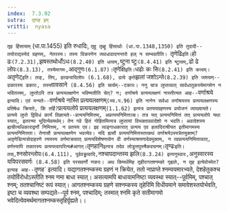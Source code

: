 ```yaml
---
index:  7.3.92
sutra:  तृणह इम्
vritti:  nyasa
---
```


`तृह हिंसायाम्` (धा.पा.1455) इति रुधादिः, `तृहू तृब्हू हिंसार्थाः (धा.पा.1348,1350) इति तुदादी--तयोराद्यस्येदं ग्रहणम्, नेतरस्य। तस्य विकरणेन व्यवधावादनन्तरो हल् न सम्भवतीति। `तृणेढि` इति। `हो ढः` (7.2.31), `झषस्तथोर्धोऽधः` (8.2.40) इति धत्वम्, `ष्टुना ष्टुः` (8.4.41) इति ष्टुत्वम्, `ढो ढे लोपः` (8.3.13), तस्येमागमः, `आद्गुणः` (6.1.87)। `तृणेक्षि` इति। `धढोः कः सि` (8.2.41) इति कत्वम्। `अतृणेट्` इति। लङ्, तिप्, हल्ङ्यादिलोपः (6.1.68), ढत्वे कृते `झलां जशोऽन्ते` (8.2.39) इति जश्त्वम्--ढकारस्य डकारः, तस्य `वावसाने` (8.4.56) इति चर्त्वम्--टकारः।
ननु चात्र लुप्तत्वात् सार्वधातुकस्येमागमेन न भवितव्यम्, लुप्तोऽपि तत्र प्रत्ययलक्षणेन भविष्यतीति चेत्? न; वर्णाश्रये प्रत्ययलक्षणं नास्तीत्यत आह--`वर्णाश्रये` इत्यादि। एवं मन्यते--`वर्णाश्रये नास्ति प्रत्ययलक्षणम्` (व्या.प.96) इति नानेन सर्वधा वर्णाश्रयस्य प्रत्ययलक्षणस्य प्रतिषेधः क्रियते, किं तर्हि? `प्रत्ययलोपे प्रत्ययलक्षणम्` (1.1.62) इत्यत्र प्रतययग्रहणस्य प्रयोजनं व्याख्यायते। प्रत्यये लुप्ते द्विविधं कार्यं विज्ञायते--प्रत्ययनिमित्तम्, अप्रत्ययनिमित्तञ्च। तत्र यत् प्रत्ययनिमित्तं तत् प्रत्ययलोपे यथा स्यात्, इतरन्मा भूदित्येवमर्थम्। तेन गवे हितं गोहितमित्यत्र लुप्तायां विभक्ताववादेशो न भवति। अवादेशस्य ह्यचीत्यधिकाराद्वर्णो निमित्तम्, न प्रतयय एव। इह त्वङ्गाधकारात् प्रत्यय एव हलादिराश्रीयत इतीमागमस्य प्रत्ययनिमित्तता। तेनासौ प्रत्ययलक्षणेन भवत्येव। यदि ह्यसौ प्रत्ययनिमित्तस्तत्कथं वर्णाश्रयेऽपयत्रेतयुक्तम्? अतृणेडित्यत्रोदाहरणे त्ययस्य वर्णमात्रत्वात् प्रत्ययविशेषणत्वेन वी वर्णस्याश्रयणादेवमुक्तम्, न त्वप्रत्ययनिमित्तत्वात्, वर्णस्यापि तकारस्य प्रत्ययत्वापरित्य#आगत्। `तृणहानि` इत्यत्र तदेव लोडुत्तपुरुषैकवचनम्। `तृण्ढः` इति। तस्, `श्नसोरन्लोपः` (6.4.111), पूर्ववड्ढत्वादि, `नश्चापदान्तस्य झलि` (8.3.24) इत्यनुस्वारः, `अनुस्वारस्य ययिपरसवर्णः` (8.4.58) इति परसवर्णो णकरः।
अथ किमर्थमिह तृहीरागतश्नम्को गृह्यते, न तृह इत्येवोच्येत? इत्याह आह--`तृणह` इत्यादि। यद्यागतश्नम्कस्य ग्रहणं न क्रियेत, ततो नाप्राप्ते श्नम्ययमारभ्यते, देशहेतुकश्च तयोर्विरोधोऽस्तीति श्नम णमा बाधा स्यात्। असत्यामपि बाधायामनिष्टा व्यवस्था स्यात्--पूर्वमिम्, पश्चात् श्नम्; ततश्चानिष्टं रूपं स्यात्। आगतश्नम्कस्य ग्रहणे सश्नम्कस्य तृहेरिमि विधीयमाने समावेशस्तयोर्भवति, इष्टा च व्यवश्था सम्पद्यते--पूर्व श्नम्, पश्चादिम्; तस्मात् श्नमि कृते सतीमागमो भवेदित्येवमर्थमागतश्नम्कस्तृहिर्ग्रृह्यते।।

